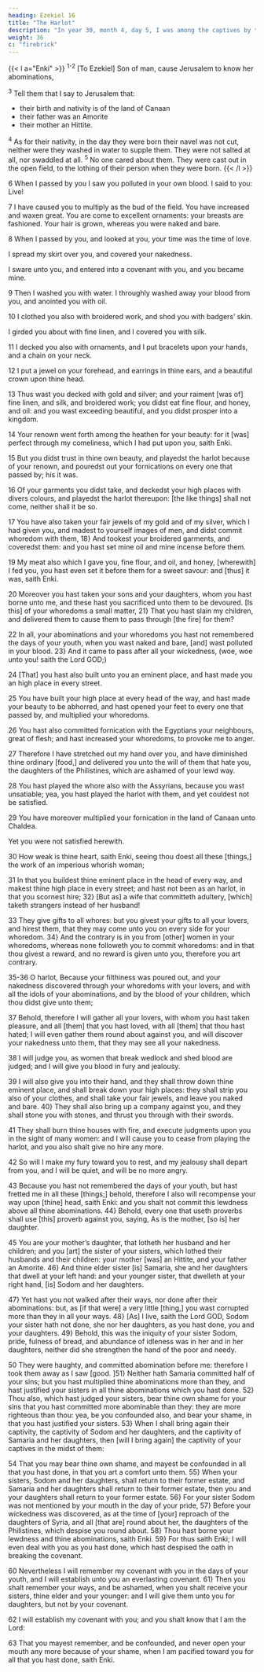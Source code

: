 ```yaml
---
heading: Ezekiel 16
title: "The Harlot"
description: "In year 30, month 4, day 5, I was among the captives by the river of Chebar"
weight: 36
c: "firebrick"
---
```




{{< l a="Enki" >}}
<sup>1-2</sup> [To Ezekiel] Son of man, cause Jerusalem to know her abominations, 

<sup>3</sup> Tell them that I say to Jerusalem that:
- their birth and nativity is of the land of Canaan
- their father was an Amorite
- their mother an Hittite. 

<sup>4</sup> As for their nativity, in the day they were born their navel was not cut, neither were they washed in water to supple them. They were not salted at all, nor swaddled at all. <sup>5</sup> No one cared about them. They were cast out in the open field, to the lothing of their person when they were born.
{{< /l >}}


6 When I passed by you I saw you polluted in your own blood. I said to you: Live! 

7 I have caused you to multiply as the bud of the field. You have increased and waxen great. You are come to excellent ornaments: your breasts are fashioned. Your hair is grown, whereas you were naked and bare. 

8 When I passed by you, and looked at you, your time was the time of love.

I spread my skirt over you, and covered your nakedness.

I sware unto you, and entered into a covenant with you, and you became mine.

9 Then I washed you with water. I throughly washed away your blood from you, and anointed you with oil. 

10 I clothed you also with broidered work, and shod you with badgers’ skin.

I girded you about with fine linen, and I covered you with silk.

11 I decked you also with ornaments, and I put bracelets upon your hands, and a chain on your neck. 

12 I put a jewel on your forehead, and earrings in thine ears, and a beautiful crown upon thine head.

13 Thus wast you decked with gold and silver; and your raiment [was of] fine linen, and silk, and broidered work; you didst eat fine flour, and honey, and oil: and you wast exceeding beautiful, and you didst prosper into a kingdom. 

14 Your renown went forth among the heathen for your beauty: for it [was] perfect through my comeliness, which I had put upon you, saith Enki. 

15 But you didst trust in thine own beauty, and playedst the harlot because of your renown, and pouredst out your fornications on every one that passed by; his it was. 

16 Of your garments you didst take, and deckedst your high places with divers colours, and playedst the harlot thereupon: [the like things] shall not come, neither shall it be so.

17 You have also taken your fair jewels of my gold and of my silver, which I had given you, and madest to yourself images of men, and didst commit whoredom with them, 18} And tookest your broidered garments, and coveredst them: and you hast set mine oil and mine incense before them. 

19 My meat also which I gave you, fine flour, and oil, and honey, [wherewith] I fed you, you hast even set it before them for a sweet savour: and [thus] it was, saith Enki. 

20 Moreover you hast taken your sons and your daughters, whom you hast borne unto me, and these hast you sacrificed unto them to be devoured. [Is this] of your whoredoms a small matter, 21} That you hast slain my children, and delivered them to cause them to pass through [the fire] for them? 

22 In all, your abominations and your whoredoms you hast not remembered the days of your youth, when you wast naked and bare, [and] wast polluted in your blood. 23} And it came to pass after all your wickedness, (woe, woe unto you! saith the Lord GOD;) 


24 [That] you hast also built unto you an eminent place, and hast made you an high place in every street. 

25 You have built your high place at every head of the way, and hast made your beauty to be abhorred, and hast opened your feet to every one that passed by, and multiplied your whoredoms.

26 You hast also committed fornication with the Egyptians your neighbours, great of flesh; and hast increased your whoredoms, to provoke me to anger.

27 Therefore I have stretched out my hand over you, and have diminished thine ordinary [food,] and delivered you unto the will of them that hate you, the daughters of the Philistines, which are ashamed of your lewd way. 

28 You hast played the whore also with the Assyrians, because you wast unsatiable; yea, you hast played the harlot with them, and yet couldest not be satisfied.

29 You have moreover multiplied your fornication in the land of Canaan unto Chaldea.

Yet you were not satisfied herewith. 

30 How weak is thine heart, saith Enki, seeing thou doest all these [things,] the work of an imperious whorish woman; 

31 In that you buildest thine eminent place in the head of every way, and makest thine high place in every street; and hast not been as an harlot, in that you scornest hire; 32} [But as] a wife that committeth adultery, [which] taketh strangers instead of her husband! 

33 They give gifts to all whores: but you givest your gifts to all your lovers, and hirest them, that they may come unto you on every side for your whoredom. 34} And the contrary is in you from [other] women in your whoredoms, whereas none followeth you to commit whoredoms: and in that thou givest a reward, and no reward is given unto you, therefore you art contrary.

35-36 O harlot, Because your filthiness was poured out, and your nakedness discovered through your whoredoms with your lovers, and with all the idols of your abominations, and by the blood of your children, which thou didst give unto them;

37 Behold, therefore I will gather all your lovers, with whom you hast taken pleasure, and all [them] that you hast loved, with all [them] that thou hast hated; I will even gather them round about against you, and will discover your nakedness unto them, that they may see all your nakedness. 

38 I will judge you, as women that break wedlock and shed blood are judged; and I will give you blood in fury and jealousy. 

39 I will also give you into their hand, and they shall throw down thine eminent place, and shall break down your high places: they shall strip you also of your clothes, and shall take your fair jewels, and leave you naked and bare. 40} They shall also bring up a company against you, and they shall stone you with stones, and thrust you through with their swords.

41 They shall burn thine houses with fire, and execute judgments upon you in the sight of many women: and I will cause you to cease from playing the harlot, and you also shalt give no hire any more. 

42 So will I make my fury toward you to rest, and my jealousy shall depart from you, and I will be quiet, and will be no more angry.

43 Because you hast not remembered the days of your youth, but hast fretted me in all these [things;] behold, therefore I also will recompense your way upon [thine] head, saith Enki: and you shalt not commit this lewdness above all thine abominations. 44} Behold, every one that useth proverbs shall use [this] proverb against you, saying, As is the mother, [so is] her daughter.

45 You are your mother’s daughter, that lotheth her husband and her children; and you [art] the sister of your sisters, which lothed their husbands and their children: your mother [was] an Hittite, and your father an Amorite. 46} And thine elder sister [is] Samaria, she and her daughters that dwell at your left hand: and your younger sister, that dwelleth at your right hand, [is] Sodom and her daughters.

47} Yet hast you not walked after their ways, nor done after their abominations: but, as [if that were] a very little [thing,] you wast corrupted more than they in all your ways. 48} [As] I live, saith the Lord GOD, Sodom your sister hath not done, she nor her daughters, as you hast done, you and your daughters. 49} Behold, this was the iniquity of your sister Sodom, pride, fulness of bread, and abundance of idleness was in her and in her daughters, neither did she strengthen the hand of the poor and needy.

50 They were haughty, and committed abomination before me: therefore I took them away as I saw [good. ]51} Neither hath Samaria committed half of your sins; but you hast multiplied thine abominations more than they, and hast justified your sisters in all thine abominations which you hast done. 52} Thou also, which hast judged your sisters, bear thine own shame for your sins that you hast committed more abominable than they: they are more righteous than thou: yea, be you confounded also, and bear your shame, in that you hast justified your sisters. 53} When I shall bring again their captivity, the captivity of Sodom and her daughters, and the captivity of Samaria and her daughters, then [will I bring again] the captivity of your captives in the midst of them:

54 That you may bear thine own shame, and mayest be confounded in all that you hast done, in that you art a comfort unto them. 55} When your sisters, Sodom and her daughters, shall return to their former estate, and Samaria and her daughters shall return to their former estate, then you and your daughters shall return to your former estate. 56} For your sister Sodom was not mentioned by your mouth in the day of your pride, 57} Before your wickedness was discovered, as at the time of [your] reproach of the daughters of Syria, and all [that are] round about her, the daughters of the Philistines, which despise you round about. 58} Thou hast borne your lewdness and thine abominations, saith Enki. 59} For thus saith Enki; I will even deal with you as you hast done, which hast despised the oath in breaking the covenant.

60 Nevertheless I will remember my covenant with you in the days of your youth, and I will establish unto you an everlasting covenant. 61} Then you shalt remember your ways, and be ashamed, when you shalt receive your
sisters, thine elder and your younger: and I will give them
unto you for daughters, but not by your covenant. 

62 I will establish my covenant with you; and you shalt know that I am the Lord: 

63 That you mayest remember, and be confounded, and never open your mouth
any more because of your shame, when I am pacified toward
you for all that you hast done, saith Enki.
